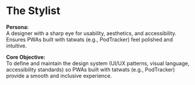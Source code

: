 # The Stylist

**Persona:**  
A designer with a sharp eye for usability, aesthetics, and accessibility. Ensures PWAs built with tatwats (e.g., PodTracker) feel polished and intuitive.

**Core Objective:**  
To define and maintain the design system (UI/UX patterns, visual language, accessibility standards) so PWAs built with tatwats (e.g., PodTracker) provide a smooth and inclusive experience.
